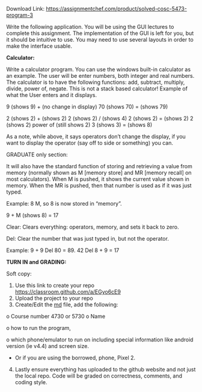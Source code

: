 Download Link: https://assignmentchef.com/product/solved-cosc-5473-program-3
<br>






Write the following application. You will be using the GUI lectures to complete this assignment. The implementation of the GUI is left for you, but it should be intuitive to use. You may need to use several layouts in order to make the interface usable.

<strong>Calculator:</strong>

Write a calculator program. You can use the windows built-in calculator as an example. The user will be enter numbers, both integer and real numbers. The calculator is to have the following functions: add, subtract, multiply, divide, power of, negate. This is not a stack based calculator! Example of what the User enters and it displays.

9 (shows 9) + (no change in display) 70 (shows 70) = (shows 79)

2 (shows 2) + (shows 2) 2 (shows 2) / (shows 4) 2 (shows 2) = (shows 2) 2 (shows 2) power of (still shows 2) 3 (shows 3) = (shows 8)

As a note, while above, it says operators don’t change the display, if you want to display the operator (say off to side or something) you can.

GRADUATE only section:

It will also have the standard function of storing and retrieving a value from memory (normally shown as M [memory store] and MR [memory recall] on most calculators). When M is pushed, it shows the current value shown in memory. When the MR is pushed, then that number is used as if it was just typed.

Example: 8 M, so 8 is now stored in “memory”.

9 + M (shows 8) = 17

Clear: Clears everything: operators, memory, and sets it back to zero.

Del: Clear the number that was just typed in, but not the operator.

Example: 9 + 9 Del 80 = 89. 42 Del 8 + 9 = 17

<strong>TURN IN and GRADING:</strong>

Soft copy:

<ol>

 <li>Use this link to create your repo <a href="https://classroom.github.com/a/EGyo6cE9">https://classroom.github.com/a/EGyo6cE9</a></li>

 <li>Upload the project to your repo</li>

 <li>Create/Edit the <a href="http://readme.md">md</a> file, add the following:</li>

</ol>

o Course number 4730 or 5730 o Name

o how to run the program,

o which phone/emulator to run on including special information like android version (ie v4.4) and screen size.

<ul>

 <li>Or if you are using the borrowed, phone, Pixel 2.</li>

</ul>

<ol start="4">

 <li>Lastly ensure everything has uploaded to the github website and not just the local repo. Code will be graded on correctness, comments, and coding style.</li>

</ol>